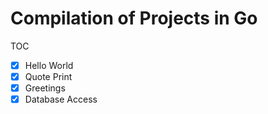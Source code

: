 # Compilation of Projects in Go

TOC

- [x] Hello World
- [x] Quote Print
- [x] Greetings
- [x] Database Access
